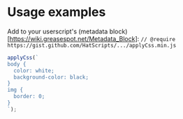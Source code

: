 # Usage examples

Add to your userscript's (metadata block)[https://wiki.greasespot.net/Metadata_Block]:
`// @require https://gist.github.com/HatScripts/.../applyCss.min.js`

```javascript
applyCss(`
body {
  color: white;
  background-color: black;
}
img {
  border: 0;
}
`);
```